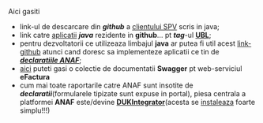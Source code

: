 Aici gasiti 

- link-ul de descarcare din ***github*** a [clientului SPV](https://github.com/MfpAnaf/ClientSPV) scris in java;
- link catre [aplicatii](https://github.com/radubalanpro) ***java*** rezidente in **github**... pt ***tag***-ul [**UBL**](https://github.com/topics/ubl?l=java);
- pentru dezvoltatorii ce utilizeaza limbajul **java** ar putea fi util acest [link-github](https://github.com/IncrementalCommunity/declaratii-anaf/tree/master) atunci cand doresc sa implementeze aplicatii ce tin de [***declaratiile ANAF***](https://github.com/IncrementalCommunity/declaratii-anaf);
- [aici](https://www.reddit.com/r/programare/comments/18c3bg8/implementare_serviciu_efactura/) puteti gasi o colectie de documentatii **Swagger** pt web-serviciul **eFactura**
- cum mai toate raportarile catre ANAF sunt insotite de ***declaratii***(formularele tipizate sunt expuse in portal), piesa centrala a platformei **ANAF** este/devine [**DUKIntegrator**](https://static.anaf.ro/static/DUKIntegrator/DUKIntegrator.htm)(acesta se [instaleaza](https://forum.sagasoft.ro/viewtopic.php?t=43129) foarte simplu!!!)
